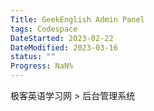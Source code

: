 ```yaml
---
Title: GeekEnglish Admin Panel
tags: Codespace
DateStarted: 2023-02-22
DateModified: 2023-03-16
status: ""
Progress: NaN%
---
```


极客英语学习网 > 后台管理系统
